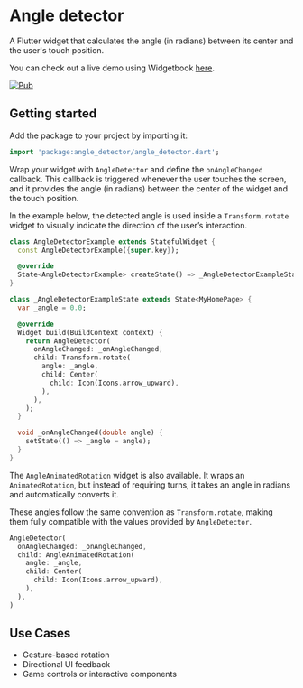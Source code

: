 # Angle detector

A Flutter widget that calculates the angle (in radians) between its center and the user's touch
position.

You can check out a live demo using Widgetbook [here](https://adbonnin.github.io/flutter_angle_detector).

[![Pub](https://img.shields.io/pub/v/angle_detector.svg)](https://pub.dartlang.org/packages/angle_detector)

## Getting started

Add the package to your project by importing it:

```dart
import 'package:angle_detector/angle_detector.dart';
```

Wrap your widget with `AngleDetector` and define the `onAngleChanged` callback. This callback is
triggered whenever the user touches the screen, and it provides the angle (in radians) between the
center of the widget and the touch position.

In the example below, the detected angle is used inside a `Transform.rotate` widget to visually
indicate the direction of the user’s interaction.

```dart
class AngleDetectorExample extends StatefulWidget {
  const AngleDetectorExample({super.key});

  @override
  State<AngleDetectorExample> createState() => _AngleDetectorExampleState();
}

class _AngleDetectorExampleState extends State<MyHomePage> {
  var _angle = 0.0;

  @override
  Widget build(BuildContext context) {
    return AngleDetector(
      onAngleChanged: _onAngleChanged,
      child: Transform.rotate(
        angle: _angle,
        child: Center(
          child: Icon(Icons.arrow_upward),
        ),
      ),
    );
  }

  void _onAngleChanged(double angle) {
    setState(() => _angle = angle);
  }
}
```

The `AngleAnimatedRotation` widget is also available.
It wraps an `AnimatedRotation`, but instead of requiring turns, it takes an angle in radians and automatically converts it.

These angles follow the same convention as `Transform.rotate`, making them fully compatible with the values provided by `AngleDetector`.

```dart
AngleDetector(
  onAngleChanged: _onAngleChanged,
  child: AngleAnimatedRotation(
    angle: _angle,
    child: Center(
      child: Icon(Icons.arrow_upward),
    ),
  ),
)
```

## Use Cases

- Gesture-based rotation
- Directional UI feedback
- Game controls or interactive components
